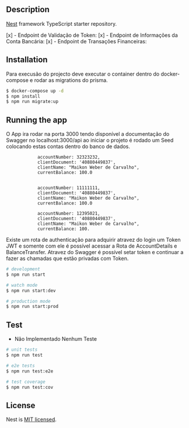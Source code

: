 
## Description

[Nest](https://github.com/nestjs/nest) framework TypeScript starter repository.

[x] - Endpoint de Validação de Token:
[x] - Endpoint de Informações da Conta Bancária:
[x] - Endpoint de Transações Financeiras:

## Installation

Para execusão do projecto deve executar o container dentro do docker-compose e rodar as migrations do prisma.


```bash
$ docker-compose up -d 
$ npm install
$ npm run migrate:up
```

## Running the app
  O App ira rodar na porta 3000 tendo disponível a documentação do Swagger no localhost:3000/api
  ao iniciar o projeto é rodado um Seed colocando estas contas dentro do banco de dados.

                accountNumber: 32323232,
                clientDocument: '40880449837',
                clientName: "Maikon Weber de Carvalho",
                currentBalance: 100.0
       
      
                accountNumber: 11111111,
                clientDocument: '40880449837',
                clientName: "Maikon Weber de Carvalho",
                currentBalance: 100.0
          
                accountNumber: 12395021,
                clientDocument: '40880449837',
                clientName: "Maikon Weber de Carvalho",
                currentBalance: 100.
  
  Existe um rota de authenticação para adquirir atravez do login um Token JWT e somente com ele é possível acessar a Rota de AccountDetails e BalanceTransfer. Atravez do Swagger é possível setar token e continuar a fazer as chamadas
  que estão privadas com Token.
  
```bash
# development
$ npm run start

# watch mode
$ npm run start:dev

# production mode
$ npm run start:prod
```

## Test
  - Não Implementado Nenhum Teste
```bash
# unit tests
$ npm run test

# e2e tests
$ npm run test:e2e

# test coverage
$ npm run test:cov
```


## License

Nest is [MIT licensed](LICENSE).
